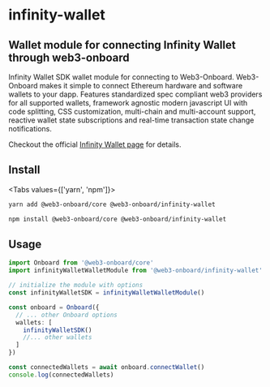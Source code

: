 
# infinity-wallet

## Wallet module for connecting Infinity Wallet through web3-onboard

Infinity Wallet SDK wallet module for connecting to Web3-Onboard. Web3-Onboard makes it simple to connect Ethereum hardware and software wallets to your dapp. Features standardized spec compliant web3 providers for all supported wallets, framework agnostic modern javascript UI with code splitting, CSS customization, multi-chain and multi-account support, reactive wallet state subscriptions and real-time transaction state change notifications.

Checkout the official [Infinity Wallet page](https://infinitywallet.io/) for details.

## Install

<Tabs values={['yarn', 'npm']}>
<TabPanel value="yarn">

```sh copy
yarn add @web3-onboard/core @web3-onboard/infinity-wallet
```

  </TabPanel>
  <TabPanel value="npm">

```sh copy
npm install @web3-onboard/core @web3-onboard/infinity-wallet
```

  </TabPanel>
</Tabs>


## Usage

```typescript
import Onboard from '@web3-onboard/core'
import infinityWalletWalletModule from '@web3-onboard/infinity-wallet'

// initialize the module with options
const infinityWalletSDK = infinityWalletWalletModule()

const onboard = Onboard({
  // ... other Onboard options
  wallets: [
    infinityWalletSDK()
    //... other wallets
  ]
})

const connectedWallets = await onboard.connectWallet()
console.log(connectedWallets)
```
